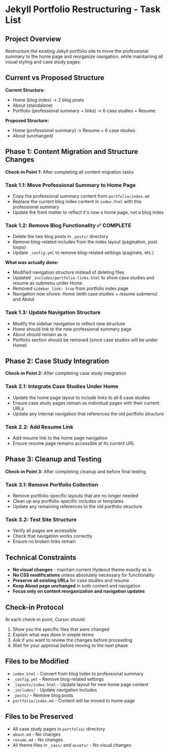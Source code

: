 # Jekyll Portfolio Restructuring - Task List

## Project Overview
Restructure the existing Jekyll portfolio site to move the professional summary to the home page and reorganize navigation, while maintaining all visual styling and case study pages.

## Current vs Proposed Structure

**Current Structure:**
- Home (blog index) → 2 blog posts
- About (standalone)
- Portfolio (professional summary + links) → 6 case studies + Resume

**Proposed Structure:**
- Home (professional summary) → Resume + 6 case studies
- About (unchanged)

## Phase 1: Content Migration and Structure Changes
**Check-in Point 1:** After completing all content migration tasks

### Task 1.1: Move Professional Summary to Home Page
- Copy the professional summary content from `portfolio/index.md` 
- Replace the current blog index content in `index.html` with this professional summary
- Update the front matter to reflect it's now a home page, not a blog index

### Task 1.2: Remove Blog Functionality ✅ COMPLETE
- Delete the two blog posts in `_posts/` directory
- Remove blog-related includes from the index layout (pagination, post loops)
- Update `_config.yml` to remove blog-related settings (paginate, etc.)

**What was actually done:**
- Modified navigation structure instead of deleting files
- Updated `_includes/portfolio-links.html` to show case studies and resume as submenu under Home
- Removed `sidebar_link: true` from portfolio index page
- Navigation now shows: Home (with case studies + resume submenu) and About

### Task 1.3: Update Navigation Structure
- Modify the sidebar navigation to reflect new structure
- Home should link to the new professional summary page
- About should remain as is
- Portfolio section should be removed (since case studies will be under Home)

## Phase 2: Case Study Integration
**Check-in Point 2:** After completing case study integration

### Task 2.1: Integrate Case Studies Under Home
- Update the home page layout to include links to all 6 case studies
- Ensure case study pages remain as individual pages with their current URLs
- Update any internal navigation that references the old portfolio structure

### Task 2.2: Add Resume Link
- Add resume link to the home page navigation
- Ensure resume page remains accessible at its current URL

## Phase 3: Cleanup and Testing
**Check-in Point 3:** After completing cleanup and before final testing

### Task 3.1: Remove Portfolio Collection
- Remove portfolio-specific layouts that are no longer needed
- Clean up any portfolio-specific includes or templates
- Update any remaining references to the old portfolio structure

### Task 3.2: Test Site Structure
- Verify all pages are accessible
- Check that navigation works correctly
- Ensure no broken links remain

## Technical Constraints
- **No visual changes** - maintain current Hydeout theme exactly as is
- **No CSS modifications** unless absolutely necessary for functionality
- **Preserve all existing URLs** for case studies and resume
- **Keep About page unchanged** in both content and navigation
- **Focus only on content reorganization and navigation updates**

## Check-in Protocol
At each check-in point, Cursor should:
1. Show you the specific files that were changed
2. Explain what was done in simple terms
3. Ask if you want to review the changes before proceeding
4. Wait for your approval before moving to the next phase

## Files to be Modified
- `index.html` - Convert from blog index to professional summary
- `_config.yml` - Remove blog-related settings
- `_layouts/index.html` - Update layout for new home page content
- `_includes/` - Update navigation includes
- `_posts/` - Remove blog posts
- `portfolio/index.md` - Content will be moved to home page

## Files to be Preserved
- All case study pages in `portfolio/` directory
- `about.md` - No changes
- `resume.md` - No changes
- All theme files in `_sass/` and `assets/` - No visual changes 